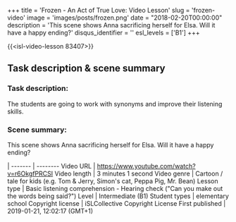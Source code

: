 +++
title = 'Frozen - An Act of True Love: Video Lesson'
slug = 'frozen-video'
image = 'images/posts/frozen.png'
date = "2018-02-20T00:00:00"
description = 'This scene shows Anna sacrificing herself for Elsa. Will it have a happy ending?'
disqus_identifier = ''
esl_levels = ['B1']
+++

{{<isl-video-lesson 83407>}}

## Task description & scene summary
### Task description:
The students are going to work with synonyms and improve their listening skills.

### Scene summary:
This scene shows Anna sacrificing herself for Elsa. Will it have a happy ending?

 | 
 ------- | --------
Video URL | https://www.youtube.com/watch?v=r6OkgfPRCSI
Video length | 3 minutes 1 second
Video genre | Cartoon / tale for kids (e.g. Tom & Jerry, Simon's cat, Peppa Pig, Mr. Bean)
Lesson type | Basic listening comprehension - Hearing check ("Can you make out the words being said?")
Level | Intermediate (B1)
Student types | elementary school
Copyright license | iSLCollective Copyright License
First published | 2019-01-21, 12:02:17 (GMT+1)
